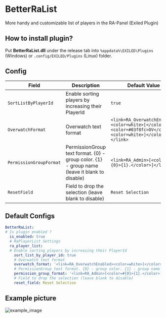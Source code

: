 # BetterRaList
More handy and customizable list of players in the RA-Panel (Exiled Plugin)

## How to install plugin?
Put **BetterRaList.dll** under the release tab into `%appdata%\EXILED\Plugins` (Windows) or `.config/EXILED/Plugins` (Linux) folder.

## Config
| Field | Description | Default Value |
| ------------- | ------------- | ------------- |
| `SortListByPlayerId` | Enable sorting players by increasing their PlayerId | `true` |
| `OverwatchFormat`  | Overwatch text format | `<link=RA_OverwatchEnabled><color=white>[</color><color=#03f8fc>OV</color><color=white>]</color></link> ` |
| `PermissionGroupFormat` | PermissionGroup text format. {0} - group color. {1} - group name (leave it blank to disable) | `<link=RA_Admin>[<color=#{0}>{1}.</color>]</link> ` |
| `ResetField`  | Field to drop the selection (leave blank to disable) | `Reset Selection` |

## Default Configs
```yaml
BetterRaList:
# Is plugin enabled ?
  is_enabled: true
  # RaPlayerList Settings
  ra_player_list:
  # Enable sorting players by increasing their PlayerId
    sort_list_by_player_id: true
    # Overwatch text format
    overwatch_format: '<link=RA_OverwatchEnabled><color=white>[</color><color=#03f8fc>OV</color><color=white>]</color></link> '
    # PermissionGroup text format. {0} - group color. {1} - group name (leave it blank to disable)
    permission_group_format: '<link=RA_Admin>[<color=#{0}>{1}.</color>]</link> '
    # Field to drop the selection (leave blank to disable)
    reset_field: Reset Selection
```

## Example picture
![example_image](https://cdn.discordapp.com/attachments/962743978988564590/980913930308304927/unknown.png)
